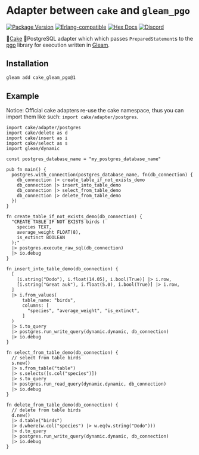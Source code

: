 # Adapter between `cake` and `gleam_pgo`

[![Package <a href="https://github.com/inoas/gleam-cake-pgo/releases"><img src="https://img.shields.io/github/release/inoas/gleam-cake-gleam_pgo" alt="GitHub release"></a> Version](https://img.shields.io/hexpm/v/cake_gleam_pgo)](https://hex.pm/packages/cake_gleam_pgo)
[![Erlang-compatible](https://img.shields.io/badge/target-erlang-b83998)](https://www.erlang.org/)
[![Hex Docs](https://img.shields.io/badge/hex-docs-ffaff3)](https://hexdocs.pm/cake_gleam_pgo/)
[![Discord](https://img.shields.io/discord/768594524158427167?label=discord%20chat&amp;color=5865F2)](https://discord.gg/Fm8Pwmy)

<!--
[![CI Test](https://github.com/inoas/gleam-cake-gleam_pgo/actions/workflows/test.yml/badge.svg?branch=main&amp;event=push)](https://github.com/inoas/gleam-cake-gleam_pgo/actions/workflows/test.yml)
-->

🎂[Cake](http://hex.pm/packages/cake) 🐘PostgreSQL adapter which which passes `PreparedStatement`s to the [pgo](http://hex.pm/packages/gleam_pgo) library for execution written in [Gleam](https://gleam.run/).

## Installation

```sh
gleam add cake_gleam_pgo@1
```

## Example

Notice: Official cake adapters re-use the cake namespace, thus you can import them like
such: `import cake/adapter/postgres`.

```gleam
import cake/adapter/postgres
import cake/delete as d
import cake/insert as i
import cake/select as s
import gleam/dynamic

const postgres_database_name = "my_postgres_database_name"

pub fn main() {
  postgres.with_connection(postgres_database_name, fn(db_connection) {
    db_connection |> create_table_if_not_exists_demo
    db_connection |> insert_into_table_demo
    db_connection |> select_from_table_demo
    db_connection |> delete_from_table_demo
  })
}

fn create_table_if_not_exists_demo(db_connection) {
  "CREATE TABLE IF NOT EXISTS birds (
    species TEXT,
    average_weight FLOAT(8),
    is_extinct BOOLEAN
  );"
  |> postgres.execute_raw_sql(db_connection)
  |> io.debug
}

fn insert_into_table_demo(db_connection) {
  [
    [i.string("Dodo"), i.float(14.05), i.bool(True)] |> i.row,
    [i.string("Great auk"), i.float(5.0), i.bool(True)] |> i.row,
  ]
  |> i.from_values(
      table_name: "birds",
      columns: [
        "species", "average_weight", "is_extinct",
      ]
  )
  |> i.to_query
  |> postgres.run_write_query(dynamic.dynamic, db_connection)
  |> io.debug
}

fn select_from_table_demo(db_connection) {
  // select from table birds
  s.new()
  |> s.from_table("table")
  |> s.selects([s.col("species")])
  |> s.to_query
  |> postgres.run_read_query(dynamic.dynamic, db_connection)
  |> io.debug
}

fn delete_from_table_demo(db_connection) {
  // delete from table birds
  d.new()
  |> d.table("birds")
  |> d.where(w.col("species") |> w.eq(w.string("Dodo")))
  |> d.to_query
  |> postgres.run_write_query(dynamic.dynamic, db_connection)
  |> io.debug
}
```
